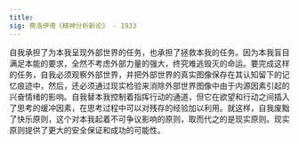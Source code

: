 ```yaml
---
title:
sig: 费洛伊德《精神分析新论》 - 1933
---
```

自我承担了为本我呈现外部世界的任务，也承担了拯救本我的任务。因为本我盲目满足本能的要求，全然不考虑外部力量的强大，终究难逃毁灭的命运。要完成这样的任务，自我必须观察外部世界，并把外部世界的真实图像保存在其认知留下的记忆痕迹中，然后，还必须通过现实检验来消除外部世界图像中由于内源因素引起的兴奋情绪的影响。自我替本我控制着指挥行动的通道，但它在欲望和行动之间插入了思考的缓冲因素，在思考过程中可以对残存的经验加以利用。就这样，自我废黜了快乐原则，这个对本我起着不可争议影响的原则，取而代之的是现实原则。现实原则提供了更大的安全保证和成功的可能性。
